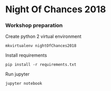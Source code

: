 # Night Of Chances 2018
### Workshop preparation
Create python 2 virtual environment
```
mkvirtualenv nightOfChances2018
```
Install requirements
```
pip install -r requirements.txt
```
Run jupyter
```
jupyter notebook
```

